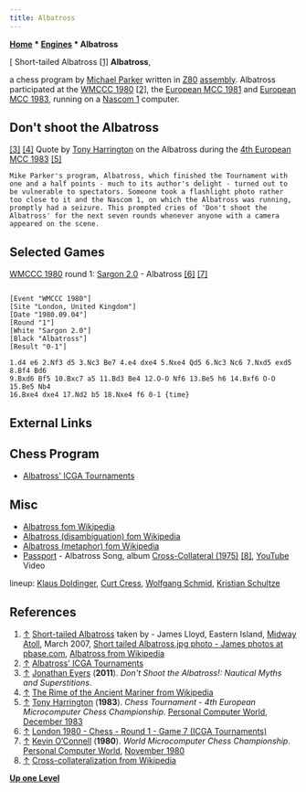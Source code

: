 ```yaml
---
title: Albatross
---
```

**[Home](Home "Home") * [Engines](Engines "Engines") * Albatross**

\[ Short-tailed Albatross <a id="cite-note-1" href="#cite-ref-1">[1]</a>
**Albatross**,

a chess program by [Michael Parker](index.php?title=Michael_Parker&action=edit&redlink=1 "Michael Parker (page does not exist)") written in [Z80](Z80 "Z80") [assembly](Assembly "Assembly"). Albatross participated at the [WMCCC 1980](WMCCC_1980 "WMCCC 1980") <a id="cite-note-2" href="#cite-ref-2">[2]</a>, the [European MCC 1981](European_MCC_1981 "European MCC 1981") and [European MCC 1983](European_MCC_1983 "European MCC 1983"),
running on a [Nascom 1](https://en.wikipedia.org/wiki/Nascom) computer.

## Don't shoot the Albatross

<a id="cite-note-3" href="#cite-ref-3">[3]</a>
<a id="cite-note-4" href="#cite-ref-4">[4]</a>
Quote by [Tony Harrington](Tony_Harrington "Tony Harrington") on the Albatross during the [4th European MCC 1983](European_MCC_1983 "European MCC 1983") <a id="cite-note-5" href="#cite-ref-5">[5]</a>

```
Mike Parker's program, Albatross, which finished the Tournament with one and a half points - much to its author's delight - turned out to be vulnerable to spectators. Someone took a flashlight photo rather too close to it and the Nascom 1, on which the Albatross was running, promptly had a seizure. This prompted cries of 'Don't shoot the Albatross' for the next seven rounds whenever anyone with a camera appeared on the scene. 

```

## Selected Games

[WMCCC 1980](WMCCC_1980 "WMCCC 1980") round 1: [Sargon 2.0](Sargon "Sargon") - Albatross <a id="cite-note-6" href="#cite-ref-6">[6]</a> <a id="cite-note-7" href="#cite-ref-7">[7]</a>

```

[Event "WMCCC 1980"]
[Site "London, United Kingdom"]
[Date "1980.09.04"]
[Round "1"]
[White "Sargon 2.0"]
[Black "Albatross"]
[Result "0-1"]

1.d4 e6 2.Nf3 d5 3.Nc3 Be7 4.e4 dxe4 5.Nxe4 Qd5 6.Nc3 Nc6 7.Nxd5 exd5 8.Bf4 Bd6 
9.Bxd6 Bf5 10.Bxc7 a5 11.Bd3 Be4 12.O-O Nf6 13.Be5 h6 14.Bxf6 O-O 15.Be5 Nb4 
16.Bxe4 dxe4 17.Nd2 b5 18.Nxe4 f6 0-1 {time}

```

## External Links

## Chess Program

- [Albatross' ICGA Tournaments](https://www.game-ai-forum.org/icga-tournaments/program.php?id=464)

## Misc

- [Albatross fom Wikipedia](https://en.wikipedia.org/wiki/Albatross)
- [Albatross (disambiguation) fom Wikipedia](https://en.wikipedia.org/wiki/Albatross_%28disambiguation%29)
- [Albatross (metaphor) fom Wikipedia](https://en.wikipedia.org/wiki/Albatross_%28metaphor%29)
- [Passport](Category:Passport "Category:Passport") - Albatross Song, album [Cross-Collateral (1975)](https://en.wikipedia.org/wiki/Passport_%28band%29#Discography) <a id="cite-note-8" href="#cite-ref-8">[8]</a>, [YouTube](https://en.wikipedia.org/wiki/YouTube) Video

lineup: [Klaus Doldinger](Category:Klaus_Doldinger "Category:Klaus Doldinger"), [Curt Cress](Category:Curt_Cress "Category:Curt Cress"), [Wolfgang Schmid](Category:Wolfgang_Schmid "Category:Wolfgang Schmid"), [Kristian Schultze](https://en.wikipedia.org/wiki/Kristian_Schultze)

## References

1. <a id="cite-ref-1" href="#cite-note-1">↑</a> [Short-tailed Albatross](https://en.wikipedia.org/wiki/File:Short_tailed_Albatross1.jpg) taken by - James Lloyd, Eastern Island, [Midway Atoll](https://en.wikipedia.org/wiki/Midway_Atoll), March 2007, [Short tailed Albatross.jpg photo - James photos at pbase.com](https://www.pbase.com/freespirit/image/80996745), [Albatross from Wikipedia](https://en.wikipedia.org/wiki/Albatross)
1. <a id="cite-ref-2" href="#cite-note-2">↑</a> [Albatross' ICGA Tournaments](https://www.game-ai-forum.org/icga-tournaments/program.php?id=464)
1. <a id="cite-ref-3" href="#cite-note-3">↑</a> [Jonathan Eyers](https://www.abebooks.co.uk/servlet/SearchResults?an=Eyers%2C+Jonathan) (**2011**). *Don't Shoot the Albatross!: Nautical Myths and Superstitions*.
1. <a id="cite-ref-4" href="#cite-note-4">↑</a> [The Rime of the Ancient Mariner from Wikipedia](https://en.wikipedia.org/wiki/The_Rime_of_the_Ancient_Mariner)
1. <a id="cite-ref-5" href="#cite-note-5">↑</a> [Tony Harrington](Tony_Harrington "Tony Harrington") (**1983**). *Chess Tournament - 4th European Microcomputer Chess Championship*. [Personal Computer World](Personal_Computer_World "Personal Computer World"), [December 1983](http://www.chesscomputeruk.com/html/publication_archive_1983.html)
1. <a id="cite-ref-6" href="#cite-note-6">↑</a> [London 1980 - Chess - Round 1 - Game 7 (ICGA Tournaments)](https://www.game-ai-forum.org/icga-tournaments/round.php?tournament=13&round=1&id=7)
1. <a id="cite-ref-7" href="#cite-note-7">↑</a> [Kevin O’Connell](Kevin_O%E2%80%99Connell "Kevin O’Connell") (**1980**). *World Microcomputer Chess Championship*. [Personal Computer World](Personal_Computer_World "Personal Computer World"), [November 1980](http://www.chesscomputeruk.com/html/publication_archive.html)
1. <a id="cite-ref-8" href="#cite-note-8">↑</a> [Cross-collateralization from Wikipedia](https://en.wikipedia.org/wiki/Cross-collateralization)

**[Up one Level](Engines "Engines")**

